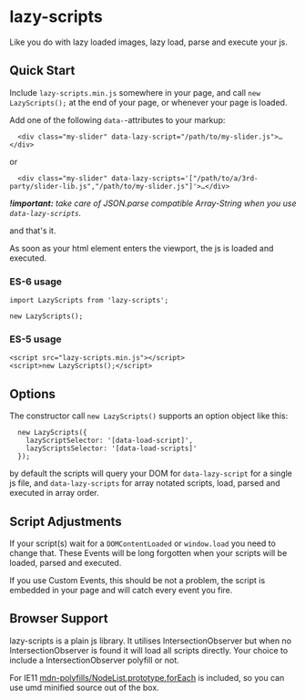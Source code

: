 # lazy-scripts
Like you do with lazy loaded images, lazy load, parse and execute your js.

## Quick Start

Include `lazy-scripts.min.js` somewhere in your page, and call `new LazyScripts();` at the end of your page, or whenever your page is loaded.

Add one of the following `data-`-attributes to your markup:

```
  <div class="my-slider" data-lazy-script="/path/to/my-slider.js">…</div>
```

or 

```
  <div class="my-slider" data-lazy-scripts='["/path/to/a/3rd-party/slider-lib.js","/path/to/my-slider.js"]'>…</div>
```
***!important:*** *take care of JSON.parse compatible Array-String when you use `data-lazy-scripts`.*

and that's it.

As soon as your html element enters the viewport, the js is loaded and executed.

### ES-6 usage

```
import LazyScripts from 'lazy-scripts';

new LazyScripts();
```

### ES-5 usage

```
<script src="lazy-scripts.min.js"></script>
<script>new LazyScripts();</script>
```

## Options

The constructor call `new LazyScripts()` supports an option object like this:

```
  new LazyScripts({
    lazyScriptSelector: '[data-load-script]',
    lazyScriptsSelector: '[data-load-scripts]'
  });
```

by default the scripts will query your DOM for `data-lazy-script` for a single js file, and `data-lazy-scripts` for array notated scripts, load, parsed and executed in array order.


## Script Adjustments

If your script(s) wait for a `DOMContentLoaded` or `window.load` you need to change that. These Events will be long forgotten when your scripts will be loaded, parsed and executed.

If you use Custom Events, this should be not a problem, the script is embedded in your page and will catch every event you fire.

## Browser Support

lazy-scripts is a plain js library. It utilises IntersectionObserver but when no IntersectionObserver is found it will load all scripts directly. Your choice to include a IntersectionObserver polyfill or not.

For IE11 [mdn-polyfills/NodeList.prototype.forEach](https://www.npmjs.com/package/mdn-polyfills) is included, so you can use umd minified source out of the box.